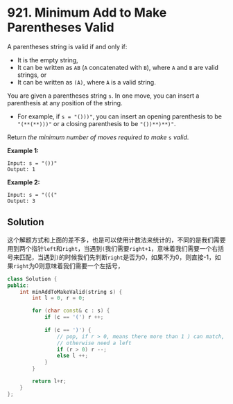 # 921. Minimum Add to Make Parentheses Valid

A parentheses string is valid if and only if:

- It is the empty string,
- It can be written as `AB` (`A` concatenated with `B`), where `A` and `B` are valid strings, or
- It can be written as `(A)`, where `A` is a valid string.

You are given a parentheses string `s`. In one move, you can insert a parenthesis at any position of the string.

- For example, if `s = "()))"`, you can insert an opening parenthesis to be `"(**(**)))"` or a closing parenthesis to be `"())**)**)"`.

Return *the minimum number of moves required to make* `s` *valid*.

 

**Example 1:**

```
Input: s = "())"
Output: 1
```

**Example 2:**

```
Input: s = "((("
Output: 3
```

## Solution

这个解题方式和上面的差不多，也是可以使用计数法来统计的，不同的是我们需要用到两个指针`left`和`right`，当遇到`(`我们需要`right+1`，意味着我们需要一个右括号来匹配，当遇到`)`的时候我们先判断`right`是否为0，如果不为0，则直接-1，如果`right`为0则意味着我们需要一个左括号，

```c++
class Solution {
public:
    int minAddToMakeValid(string s) {
        int l = 0, r = 0;

        for (char const& c : s) {
            if (c == '(') r ++;
            
            if (c == ')') {
                // pop, if r > 0, means there more than 1 ) can match,
                // otherwise need a left
                if (r > 0) r --;
                else l ++;
            }
        }

        return l+r;
    }
};
```